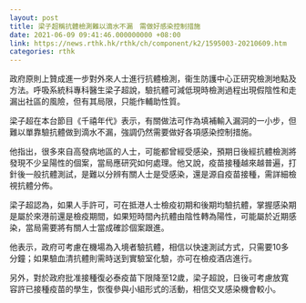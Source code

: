 ```yaml
---
layout: post
title: 梁子超稱抗體檢測難以滴水不漏　需做好感染控制措施
date: 2021-06-09 09:41:46.000000000 +08:00
link: https://news.rthk.hk/rthk/ch/component/k2/1595003-20210609.htm
categories: rthk
---
```


政府原則上贊成進一步對外來人士進行抗體檢測，衞生防護中心正研究檢測地點及方法。呼吸系統科專科醫生梁子超說，驗抗體可減低現時檢測過程出現假陰性和走漏出社區的風險，但有其局限，只能作輔助性質。

梁子超在本台節目《千禧年代》表示，有關做法可作為填補輸入漏洞的一小步，但難以單靠驗抗體做到滴水不漏，強調仍然需要做好各項感染控制措施。

他指出，很多來自高發病地區的人士，可能都曾經受感染，預期日後經抗體檢測將發現不少呈陽性的個案，當局應研究如何處理。他又說，疫苗接種越來越普遍，打針後一般抗體測試，是難以分辨有關人士是受感染，還是源自疫苗接種，需詳細檢視抗體分佈。

梁子超認為，如果人手許可，可在抵港人士檢疫初期和後期均驗抗體，掌握感染期是屬於來港前還是檢疫期間，如果短時間內抗體由陰性轉為陽性，可能屬於近期感染，當局需要將有關人士當成確診個案跟進。

他表示，政府可考慮在機場為入境者驗抗體，相信以快速測試方式，只需要10多分鐘；如果驗血清抗體則需時送到實驗室化驗，亦可在檢疫酒店進行。

另外，對於政府批准接種復必泰疫苗下限降至12歲，梁子超說，日後可考慮放寬容許已接種疫苗的學生，恢復參與小組形式的活動，相信交叉感染機會較小。

